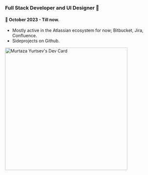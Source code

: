 ### Full Stack Developer and UI Designer 👋

#### 🔭 October 2023 - Till now. 
- Mostly active in the Atlassian ecosystem for now; Bitbucket, Jira, Confluence.
- Sideprojects on Github.

<a href="https://app.daily.dev/Myurtsev"><img src="https://api.daily.dev/devcards/af066285a52d4998a17cabd204f485f6.png?r=dy1" width="400" alt="Murtaza Yurtsev's Dev Card"/></a>

<!--
**myurtsev/myurtsev** is a ✨ _special_ ✨ repository because its `README.md` (this file) appears on your GitHub profile.

Here are some ideas to get you started:

- 🔭 I’m currently working on ...
- 🌱 I’m currently learning ...
- 👯 I’m looking to collaborate on ...
- 🤔 I’m looking for help with ...
- 💬 Ask me about ...
- 📫 How to reach me: ...
- 😄 Pronouns: ...
- ⚡ Fun fact: ...
-->
